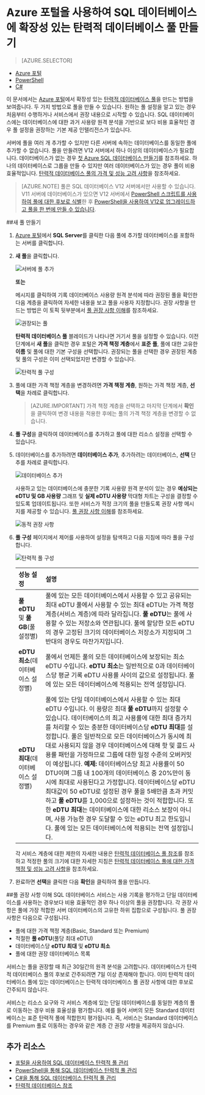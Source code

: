 <properties
	pageTitle="확장성 있는 탄력적 데이터베이스 풀 만들기 | Microsoft Azure"
	description="여러 데이터베이스 간에 공유되는 관리 및 리소스에 대한 SQL 데이터베이스 구성에 확장성 있는 탄력적 데이터베이스 풀을 추가하는 방법입니다."
	keywords="확장성 있는 데이터베이스, 데이터베이스 구성"
	services="sql-database"
	documentationCenter=""
	authors="jeffgoll"
	manager="jeffreyg"
	editor=""/>

<tags
	ms.service="sql-database"
	ms.devlang="NA"
	ms.date="03/24/2016"
	ms.author="jeffreyg"
	ms.workload="data-management"
	ms.topic="get-started-article"
	ms.tgt_pltfrm="NA"/>


# Azure 포털을 사용하여 SQL 데이터베이스에 확장성 있는 탄력적 데이터베이스 풀 만들기

> [AZURE.SELECTOR]
- [Azure 포털](sql-database-elastic-pool-create-portal.md)
- [PowerShell](sql-database-elastic-pool-create-powershell.md)
- [C#](sql-database-elastic-pool-create-csharp.md)

이 문서에서는 [Azure 포털](https://portal.azure.com/)에서 확장성 있는 [탄력적 데이터베이스 풀](sql-database-elastic-pool.md)을 만드는 방법을 보여줍니다. 두 가지 방법으로 풀을 만들 수 있습니다. 원하는 풀 설정을 알고 있는 경우 처음부터 수행하거나 서비스에서 권장 내용으로 시작할 수 있습니다. SQL 데이터베이스에는 데이터베이스에 대한 과거 사용량 원격 분석을 기반으로 보다 비용 효율적인 경우 풀 설정을 권장하는 기본 제공 인텔리전스가 있습니다.

서버에 풀을 여러 개 추가할 수 있지만 다른 서버에 속하는 데이터베이스를 동일한 풀에 추가할 수 없습니다. 풀을 만들려면 V12 서버에서 하나 이상의 데이터베이스가 필요합니다. 데이터베이스가 없는 경우 [첫 Azure SQL 데이터베이스 만들기](sql-database-get-started.md)를 참조하세요. 하나의 데이터베이스로 그룹을 만들 수 있지만 여러 데이터베이스가 있는 경우 풀이 비용 효율적입니다. [탄력적 데이터베이스 풀의 가격 및 성능 고려 사항](sql-database-elastic-pool-guidance.md)을 참조하세요.

> [AZURE.NOTE] 풀은 SQL 데이터베이스 V12 서버에서만 사용할 수 있습니다. V11 서버에 데이터베이스가 있으면 V12 서버에서 [PowerShell 스크립트를 사용하여 풀에 대한 후보로 식별](sql-database-elastic-pool-database-assessment-powershell.md)한 후 [PowerShell을 사용하여 V12로 업그레이드하고 풀을 한 번에 만들 수 있습니다](sql-database-upgrade-server-powershell.md).

##새 풀 만들기
1. [Azure 포털](http://portal.azure.com/)에서 **SQL Server**를 클릭한 다음 풀에 추가할 데이터베이스를 포함하는 서버를 클릭합니다.
2. **새 풀**을 클릭합니다.

    ![서버에 풀 추가](./media/sql-database-elastic-pool-create-portal/new-pool.png)

    **또는**

    메시지를 클릭하여 기록 데이터베이스 사용량 원격 분석에 따라 권장된 풀을 확인한 다음 계층을 클릭하여 자세한 내용을 보고 풀을 사용자 지정합니다. 권장 사항을 만드는 방법은 이 토픽 뒷부분에서 [풀 권장 사항 이해](#understand-pool-recommendations)를 참조하세요.

    ![권장되는 풀](./media/sql-database-elastic-pool-create-portal/recommended-pool.png)

    **탄력적 데이터베이스 풀** 블레이드가 나타나면 거기서 풀을 설정할 수 있습니다. 이전 단계에서 **새 풀**을 클릭한 경우 포털은 **가격 책정 계층**에서 **표준 풀**, 풀에 대한 고유한 **이름** 및 풀에 대한 기본 구성을 선택합니다. 권장되는 풀을 선택한 경우 권장된 계층 및 풀의 구성은 이미 선택되었지만 변경할 수 있습니다.

    ![탄력적 풀 구성](./media/sql-database-elastic-pool-create-portal/configure-elastic-pool.png)

3. 풀에 대한 가격 책정 계층을 변경하려면 **가격 책정 계층**, 원하는 가격 책정 계층, **선택**을 차례로 클릭합니다.

    > [AZURE.IMPORTANT] 가격 책정 계층을 선택하고 마지막 단계에서 **확인**을 클릭하여 변경 내용을 적용한 후에는 풀의 가격 책정 계층을 변경할 수 없습니다.

4. **풀 구성**을 클릭하여 데이터베이스를 추가하고 풀에 대한 리소스 설정을 선택할 수 있습니다.
5. 데이터베이스를 추가하려면 **데이터베이스 추가**, 추가하려는 데이터베이스, **선택** 단추를 차례로 클릭합니다.

    ![데이터베이스 추가](./media/sql-database-elastic-pool-create-portal/add-databases.png)

    사용하고 있는 데이터베이스에 충분한 기록 사용량 원격 분석이 있는 경우 **예상되는 eDTU 및 GB 사용량** 그래프 및 **실제 eDTU 사용량** 막대형 차트는 구성을 결정할 수 있도록 업데이트됩니다. 또한 서비스가 적정 크기의 풀을 만들도록 권장 사항 메시지를 제공할 수 있습니다. [풀 권장 사항 이해](#understand-pool-recommendations)를 참조하세요.

    ![동적 권장 사항](./media/sql-database-elastic-pool-create-portal/dynamic-recommendation.png)

6. **풀 구성** 페이지에서 제어를 사용하여 설정을 탐색하고 다음 지침에 따라 풀을 구성합니다.

    ![탄력적 풀 구성](./media/sql-database-elastic-pool-create-portal/configure-performance.png)

    | 성능 설정 | 설명 |
    | :--- | :--- |
    | **풀 eDTU** 및 **풀 GB**(풀 설정별)| 풀에 있는 모든 데이터베이스에서 사용할 수 있고 공유되는 최대 eDTU 풀에서 사용할 수 있는 최대 eDTU는 가격 책정 계층(서비스 계층)에 따라 달라집니다. **풀 eDTU**는 풀에 사용할 수 있는 저장소와 연관됩니다. 풀에 할당한 모든 eDTU의 경우 고정된 크기의 데이터베이스 저장소가 지정되며 그 반대의 경우도 마찬가지입니다. |
    | **eDTU 최소**(데이터베이스 설정별)| 풀에서 언제든 풀의 모든 데이터베이스에 보장되는 최소 eDTU 수입니다. **eDTU 최소**는 일반적으로 0과 데이터베이스당 평균 기록 eDTU 사용률 사이의 값으로 설정됩니다. 풀에 있는 모든 데이터베이스에 적용되는 전역 설정입니다. |
    | **eDTU 최대**(데이터베이스 설정별) | 풀에 있는 단일 데이터베이스에서 사용할 수 있는 최대 eDTU 수입니다. 이 용량은 최대 **풀 eDTU**까지 설정할 수 있습니다. 데이터베이스의 최고 사용률에 대한 최대 증가치를 처리할 수 있는 충분한 데이터베이스당 **eDTU 최대**를 설정합니다. 풀은 일반적으로 모든 데이터베이스가 동시에 최대로 사용되지 않을 경우 데이터베이스에 대해 핫 및 콜드 사용률 패턴을 가정하므로 그룹에 대한 일정 수준의 오버커밋이 예상됩니다. **예제:** 데이터베이스당 최고 사용률이 50 DTU이며 그룹 내 100개의 데이터베이스 중 20%만이 동시에 최대로 사용된다고 가정합니다. 데이터베이스당 eDTU 최대값이 50 eDTU로 설정된 경우 풀을 5배만큼 초과 커밋하고 **풀 eDTU**를 1,000으로 설정하는 것이 적합합니다. 또한 **eDTU 최대**는 데이터베이스에 대한 리소스 보장이 아니며, 사용 가능한 경우 도달할 수 있는 eDTU 최고 한도입니다. 풀에 있는 모든 데이터베이스에 적용되는 전역 설정입니다. |

    각 서비스 계층에 대한 제한의 자세한 내용은 [탄력적 데이터베이스 풀 참조](sql-database-elastic-pool-reference.md#edtu-and-storage-limits-for-elastic-pools-and-elastic-databases)를 참조하고 적정한 풀의 크기에 대한 자세한 지침은 [탄력적 데이터베이스 풀에 대한 가격 책정 및 성능 고려 사항](sql-database-elastic-pool-guidance.md)을 참조하세요.

7. 완료하면 **선택**을 클릭한 다음 **확인**을 클릭하여 풀을 만듭니다.

##풀 권장 사항 이해
SQL 데이터베이스 서비스는 사용 기록을 평가하고 단일 데이터베이스를 사용하는 경우보다 비용 효율적인 경우 하나 이상의 풀을 권장합니다. 각 권장 사항은 풀에 가장 적합한 서버 데이터베이스의 고유한 하위 집합으로 구성됩니다. 풀 권장 사항은 다음으로 구성됩니다.

- 풀에 대한 가격 책정 계층(Basic, Standard 또는 Premium)
- 적절한 **풀 eDTU**(풀당 최대 eDTU)
- 데이터베이스당 **eDTU 최대** 및 **eDTU 최소**
- 풀에 대한 권장 데이터베이스 목록

서비스는 풀을 권장할 때 최근 30일간의 원격 분석을 고려합니다. 데이터베이스가 탄력적 데이터베이스 풀의 후보로 간주되려면 7일 이상 존재해야 합니다. 이미 탄력적 데이터베이스 풀에 있는 데이터베이스는 탄력적 데이터베이스 풀 권장 사항에 대한 후보로 간주되지 않습니다.

서비스는 리소스 요구와 각 서비스 계층에 있는 단일 데이터베이스를 동일한 계층의 풀로 이동하는 경우 비용 효율성을 평가합니다. 예를 들어 서버의 모든 Standard 데이터베이스는 표준 탄력적 풀에 적합한지 평가됩니다. 즉, 서비스는 Standard 데이터베이스를 Premium 풀로 이동하는 경우와 같은 계층 간 권장 사항을 제공하지 않습니다.

## 추가 리소스

- [포털을 사용하여 SQL 데이터베이스 탄력적 풀 관리](sql-database-elastic-pool-manage-portal.md)
- [PowerShell을 통해 SQL 데이터베이스 탄력적 풀 관리](sql-database-elastic-pool-manage-powershell.md)
- [C#을 통해 SQL 데이터베이스 탄력적 풀 관리](sql-database-client-library.md)
- [탄력적 데이터베이스 참조](sql-database-elastic-pool-reference.md)

<!---HONumber=AcomDC_0330_2016-->